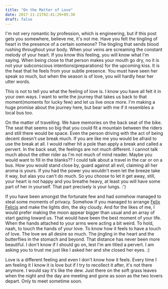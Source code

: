 ```yaml
---
title: "On the Matter of Love"
date: 2017-11-21T02:41:29+05:30
draft: false
---
```


I'm not very romantic by profession, which is engineering, but if this post gets you somewhere, believe me, it's not me. Have you felt the tingling of heart in the presence of a certain someone? The tingling that sends blood rushing throughout your body. When your veins are screaming the constant melody of your heart. If you know this feeling, you will know what I'm saying. When being close to that person makes your mouth go dry, no it is not your subconscious intentions(preparations) for the upcoming kiss. It is the heat that he feels from your subtle presence. You must have seen her speak so much, but when the season is of love, you will hardly hear her utter words.

This is not to tell you what the feeling of love is. I know you have all felt it in your own ways. I want to write the journey that takes us back to that moment(moments for lucky few) and let us live once more. I'm making a huge promise about the journey here, but bear with me if it resembles a local bus too.

On the matter of travelling. We have memories on the back seat of the bike. The seat that seems so big that you could fit a mountain between the riders and still there would be space. Even the person driving with the act of being decent doesn't use break much. If you are like me you would be afraid to use the break at all. I would rather hit a pole than apply a break and called a pervert. In the back seat, the feelings are not much different. I cannot talk much about the other rider as I'm not much of mind reader. Maybe you would want to fill in the blanks?? I could talk about a travel in the car or on a bus. How you would stand close by, guard against all evil, claiming all her aroma is yours. If you had the power you wouldn't even let the breeze take it way, but alas you can't do much. So you choose to let it get away, still, your heart is not happy and you breathe heavy, at least you will have some part of her in yourself. That part precisely is your lungs. :')

If you have been amongst the fortunate few and had somehow managed to steal some moments of privacy. Somehow if you managed to arrange [Felix Felicis](https://www.google.co.in/url?sa=t&rct=j&q=&esrc=s&source=web&cd=1&cad=rja&uact=8&ved=0ahUKEwiBo-zri87XAhWLN48KHRN2ADMQFggnMAA&url=http:%2F%2Fharrypotter.wikia.com%2Fwiki%2FFelix_Felicis&usg=AOvVaw16lN8PCt1JI6ITtryiIqDZ) and make the lights dim, the sky cloudy. And for the likes of me, I would prefer making the moon appear bigger than usual and an array of start gazing toward us. That would have been the best moment of your life. When the hands attached to your arms were acting a bit weird. To hold, naah, to touch the hands of your love. To know how it feels to have a touch of love. The love we all desire so much. The jingling in the heart and the butterflies in the stomach and beyond. That distance has never been more beautiful. I don't know if I should go on, lest I'm am titled a pervert. I am asking you to trust me just like I asked her and she closed her eyes. :)

Love is a different feeling and even I don't know how it feels. Every time I am feeling it I know it is love but if I try to recollect it after, it's not there anymore. I would say it's like the dew. Just there on the soft grass leaves when the night and the day are meeting and gone as soon as the two lovers depart. Only to meet sometime soon.
